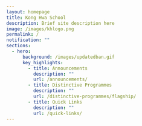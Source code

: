 ```yaml
---
layout: homepage
title: Kong Hwa School
description: Brief site description here
image: /images/khlogo.png
permalink: /
notification: ""
sections:
  - hero:
      background: /images/updatedban.gif
      key_highlights:
        - title: Announcements
          description: ""
          url: /announcements/
        - title: Distinctive Programmes
          description: ""
          url: /distinctive-programmes/flagship/
        - title: Quick Links
          description: ""
          url: /quick-links/
---
```

